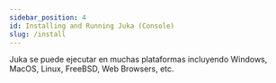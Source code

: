 ```yaml
---
sidebar_position: 4
id: Installing and Running Juka (Console)
slug: /install
---
```


Juka se puede ejecutar en muchas plataformas incluyendo Windows, MacOS, Linux, FreeBSD, Web Browsers, etc.